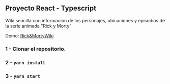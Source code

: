 ## Proyecto React - Typescript

Wiki sencilla con información de los personajes, ubicaciones y episodios de la serie animada "Rick y Morty"

Demo: [Rick&MortyWiki](https://youtu.be/Hs5kh_S8_ew)

### 1 - Clonar el repositorio.
### 2 - `yarn install` 
### 3 - `yarn start`
